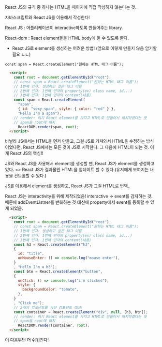 React JS의 규칙 중 하나는 HTML을 페이지에 직접 작성하지 않는다는 것.

자바스크립트와 React JS를 이용해서 작성한다!



React JS : 어플리케이션이 interactive하도록 만들어주는 library.

React-dom : React element들을 HTML body에 둘 수 있도록 한다.



- React JS로 element를 생성하는 어려운 방법! (앞으로 이렇게 만들지 않음 암기할 필요 ㄴㄴ)

`const span = React.createElement("원하는 HTML 태그 이름");`

```html
  <script>    
	const root = document.getElementById("root");
    // const span = React.createElement("원하는 HTML 태그 이름");
    // 1번째 인자: 생성하고 싶은 태그 이름
    // 2번째 인자: 1번째 인자의 property(ex) class name, id...)
    // 3번째 인자: 1번째 인자의 content(내용)
    const span = React.createElement(
      "span", 
      { id: "sexy-span", style: { color: "red" } }, 
      "Hello I'm a span");
    // render: 여기 React element를 가지고 HTML로 만들어서 배치하겠다는 뜻
    // span을 root에 배치
      ReactDOM.render(span, root);
  </script>
```

바닐라 JS에서는 HTML을 먼저 만들고, 그걸 JS로 가져와서 HTML을 수정하는 방식이었다면, React JS에서는 모든 것이 JS로 시작한다. 그 다음에 HTML이 되는 것. 이게 React JS의 핵심!!

JS와 React JS를 사용해서 element를 생성할 땐, React JS가 element를 생성하고 있다. => React JS가 결과물인 HTML을 업데이트 할 수 있다.(유저에게 보여지는 내용을 컨트롤할 수 있다.)

JS를 이용해서 element를 생성하고, React JS가 그걸 HTML로 번역..



React JS는 interactivity를 위해 제작되었음! interactive -> event를 감지하는 것. 때문에 addEventListner를 반복하는 것 대신에 property에서 event를 등록할 수 있게 되었음.

```html
  <script>
    const root = document.getElementById("root");
    // const span = React.createElement("원하는 HTML 태그 이름");
    // 1번째 인자: 생성하고 싶은 태그 이름
    // 2번째 인자: 1번째 인자의 property(ex) class name, id...)
    // 3번째 인자: 1번째 인자의 content(내용)
    const h3 = React.createElement("h3", 
    {
      id: "title",
      onMouseEnter: () => console.log("mouse enter"),
    }
    , "Hello I'm a h3");
    const btn = React.createElement("button", 
    {
      onClick: () => console.log("i'm clicked"),
      style: {
        backgroundColor: "tomato",
      },
    }
    , "Click me");
    // 2개의 컴포넌트를 가진 컴포넌트 생성!
    const container = React.createElement("div", null, [h3, btn]);
    // render: 여기 React element를 가지고 HTML로 만들어서 배치하겠다는 뜻
    // span을 root에 배치
      ReactDOM.render(container, root);
  </script>
```

이 다음부턴 더 쉬워진다!



